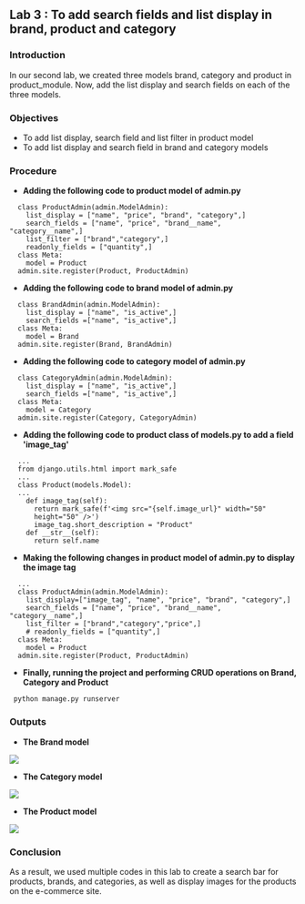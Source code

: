 
## Lab 3 : To add search fields and list display in brand, product and category




### Introduction

In our second lab, we created three models brand, category and product in product_module. Now, add the list display and search fields on each of the three models.

### Objectives

- To add list display, search field and list filter in product model
- To add list display and search field  in brand and category models
### Procedure

- **Adding the following code to product model of admin.py**

```
  class ProductAdmin(admin.ModelAdmin):
    list_display = ["name", "price", "brand", "category",]
    search_fields = ["name", "price", "brand__name", "category__name",]
    list_filter = ["brand","category",]
    readonly_fields = ["quantity",]
  class Meta:
    model = Product
  admin.site.register(Product, ProductAdmin)
```
- **Adding the following code to brand model of admin.py**

```
  class BrandAdmin(admin.ModelAdmin):
    list_display = ["name", "is_active",]
    search_fields =["name", "is_active",]
  class Meta:
    model = Brand
  admin.site.register(Brand, BrandAdmin)
```
- **Adding the following code to category model of admin.py**

```
  class CategoryAdmin(admin.ModelAdmin):
    list_display = ["name", "is_active",]
    search_fields =["name", "is_active",]
  class Meta:
    model = Category
  admin.site.register(Category, CategoryAdmin)
```
- **Adding the following code to product class of models.py to add a field 'image_tag'**

```
  ...
  from django.utils.html import mark_safe
  ...
  class Product(models.Model):
  ...
    def image_tag(self):
      return mark_safe(f'<img src="{self.image_url}" width="50"
      height="50" />')
      image_tag.short_description = "Product"
    def __str__(self):
      return self.name
```
- **Making the following changes in product model of admin.py to display the image tag**

```
  ...
  class ProductAdmin(admin.ModelAdmin):
    list_display=["image_tag", "name", "price", "brand", "category",]
    search_fields = ["name", "price", "brand__name", "category__name",]
    list_filter = ["brand","category","price",]
    # readonly_fields = ["quantity",]
  class Meta:
    model = Product
  admin.site.register(Product, ProductAdmin)
```

- **Finally, running the project and performing CRUD operations on Brand, Category and Product**

```
 python manage.py runserver
```

### Outputs

- **The Brand model**

![](/Labsheet/images_lab3/brand.png)

- **The Category model**

![](/Labsheet/images_lab3/category.png)

- **The Product model**

![](/Labsheet/images_lab3/products.png)

### Conclusion

As a result, we used multiple codes in this lab to create a search bar for products, brands, and categories, as well as display images for the products on the e-commerce site.